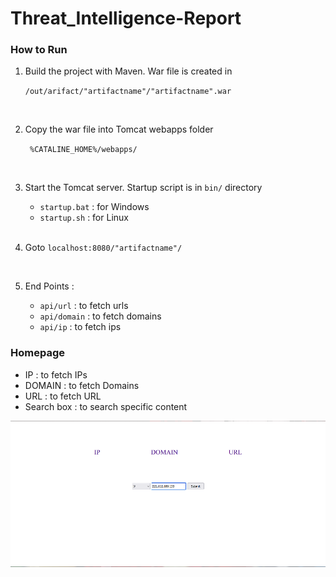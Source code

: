 # Threat_Intelligence-Report

### How to Run

1. Build the project with Maven. War file is created in 
    <p> <code>/out/arifact/"artifactname"/"artifactname".war</code> </p>
   <br/>
2. Copy the war file into Tomcat webapps folder
   <p><code> %CATALINE_HOME%/webapps/ </code></p>
   <br/>
3. Start the Tomcat server. Startup script is in `bin/` directory
    - `startup.bat` : for Windows
    - `startup.sh`  : for Linux
      
    <br/>
4. Goto `localhost:8080/"artifactname"/`
   
   <br/>
5. End Points : 
    - `api/url`  : to fetch urls
    - `api/domain`  : to fetch domains
    - `api/ip`  : to fetch ips


### Homepage

- IP : to fetch IPs
- DOMAIN : to fetch Domains
- URL : to fetch URL
- Search box : to search specific content

<img src="homepage.png" alt="homepage.png" />

